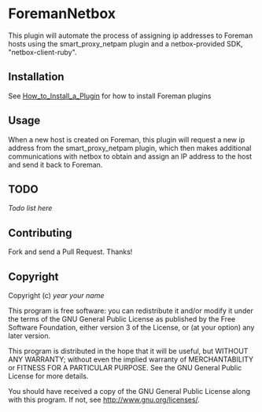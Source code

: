 # ForemanNetbox

This plugin will automate the process of assigning ip addresses to Foreman hosts using the smart_proxy_netpam plugin and a netbox-provided SDK, "netbox-client-ruby".

## Installation

See [How_to_Install_a_Plugin](http://projects.theforeman.org/projects/foreman/wiki/How_to_Install_a_Plugin)
for how to install Foreman plugins

## Usage

When a new host is created on Foreman, this plugin will request a new ip address from the smart_proxy_netpam plugin, which then makes additional communications with netbox to obtain and assign an IP address to the host and send it back to Foreman.

## TODO

*Todo list here*

## Contributing

Fork and send a Pull Request. Thanks!

## Copyright

Copyright (c) *year* *your name*

This program is free software: you can redistribute it and/or modify
it under the terms of the GNU General Public License as published by
the Free Software Foundation, either version 3 of the License, or
(at your option) any later version.

This program is distributed in the hope that it will be useful,
but WITHOUT ANY WARRANTY; without even the implied warranty of
MERCHANTABILITY or FITNESS FOR A PARTICULAR PURPOSE.  See the
GNU General Public License for more details.

You should have received a copy of the GNU General Public License
along with this program.  If not, see <http://www.gnu.org/licenses/>.

